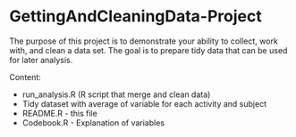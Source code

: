 GettingAndCleaningData-Project
==============================
The purpose of this project is to demonstrate your ability to collect, work with, and clean a data set. 
The goal is to prepare tidy data that can be used for later analysis. 

Content:
* run_analysis.R (R script that merge and clean data)
* Tidy dataset with average of variable for each activity and subject
* README.R - this file
* Codebook.R - Explanation of variables
